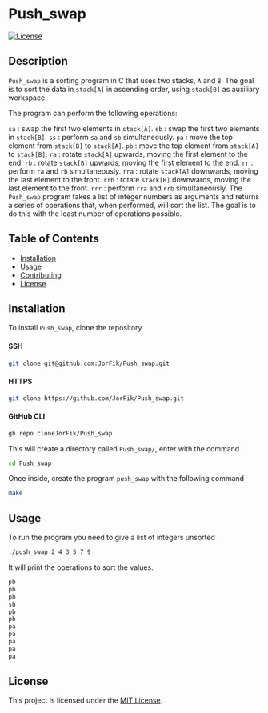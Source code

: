 # Push_swap

[![License](https://img.shields.io/badge/license-MIT-blue.svg)](LICENSE)

## Description

`Push_swap` is a sorting program in C that uses two stacks, `A` and `B`. The goal is to sort the data in `stack[A]` in ascending order, using `stack[B]` as auxiliary workspace.

The program can perform the following operations:

`sa` : swap the first two elements in `stack[A]`.
`sb` : swap the first two elements in `stack[B]`.
`ss` : perform `sa` and `sb` simultaneously.
`pa` : move the top element from `stack[B]` to `stack[A]`.
`pb` : move the top element from `stack[A]` to `stack[B]`.
`ra` : rotate `stack[A]` upwards, moving the first element to the end.
`rb` : rotate `stack[B]` upwards, moving the first element to the end.
`rr` : perform `ra` and `rb` simultaneously.
`rra` : rotate `stack[A]` downwards, moving the last element to the front.
`rrb` : rotate `stack[B]` downwards, moving the last element to the front.
`rrr` : perform `rra` and `rrb` simultaneously.
The `Push_swap` program takes a list of integer numbers as arguments and returns a series of operations that, when performed, will sort the list. The goal is to do this with the least number of operations possible.


## Table of Contents

- [Installation](#installation)
- [Usage](#usage)
- [Contributing](#contributing)
- [License](#license)

## Installation

To install `Push_swap`, clone the repository 

#### SSH
```bash
git clone git@github.com:JorFik/Push_swap.git
```
#### HTTPS
```bash
git clone https://github.com/JorFik/Push_swap.git
```
#### GitHub CLI
```bash
gh repo cloneJorFik/Push_swap
```
This will create a directory called `Push_swap/`, enter with the command

```bash
cd Push_swap
```
Once inside, create the program `push_swap` with the following command

```bash
make
```

## Usage

To run the program you need to give a list of integers unsorted
```bash
./push_swap 2 4 3 5 7 9
```
It will print the operations to sort the values.
```bash
pb
pb
pb
sb
pb
pb
pa
pa
pa
pa
pa
```

## License

This project is licensed under the [MIT License](LICENSE).
